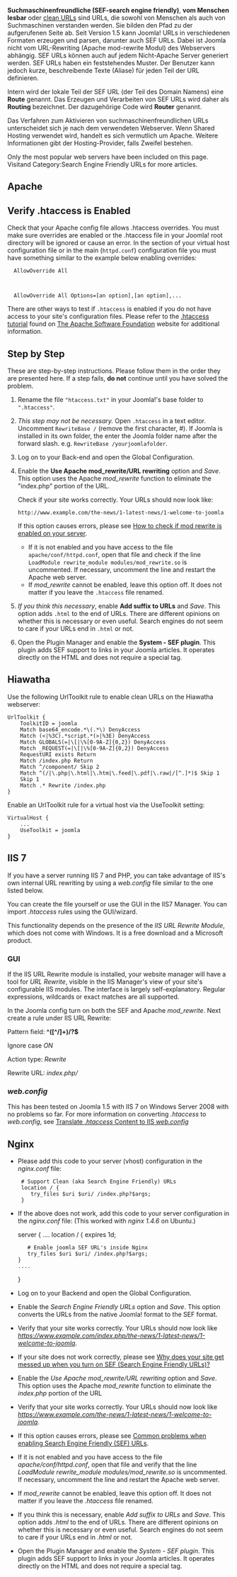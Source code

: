 <!-- Filename: Enabling_Search_Engine_Friendly_(SEF)_URLs / Display title: Suchmaschinenfreundliche (SEF) URLs aktivieren -->

**Suchmaschinenfreundliche (SEF-search engine friendly)**, **vom
Menschen lesbar** oder
<a href="https://en.wikipedia.org/wiki/Clean_URL" class="extiw"
title="wikipedia:Clean URL">clean URLs</a> sind URLs, die sowohl von
Menschen als auch von Suchmaschinen verstanden werden. Sie bilden den
Pfad zu der aufgerufenen Seite ab. Seit Version 1.5 kann Joomla! URLs in
verschiedenen Formaten erzeugen und parsen, darunter auch SEF URLs.
Dabei ist Joomla nicht vom URL-Rewriting (Apache mod-rewrite Modul) des
Webservers abhängig. SEF URLs können auch auf jedem Nicht-Apache Server
generiert werden. SEF URLs haben ein feststehendes Muster. Der Benutzer
kann jedoch  kurze, beschreibende Texte
(Aliase) für jeden Teil der URL
definieren.

Intern wird der lokale Teil der SEF URL (der Teil des Domain Namens)
eine **Route** genannt. Das Erzeugen und Verarbeiten von SEF URLs wird
daher als **Routing** bezeichnet. Der dazugehörige Code wird **Router**
genannt.

Das Verfahren zum Aktivieren von suchmaschinenfreundlichen URLs
unterscheidet sich je nach dem verwendeten Webserver. Wenn Shared
Hosting verwendet wird, handelt es sich vermutlich um Apache. Weitere
Informationen gibt der Hosting-Provider, falls Zweifel bestehen.

Only the most popular web servers have been included on this page. Visitand  Category:Search Engine Friendly
URLs
for more articles.

## Apache

## Verify .htaccess is Enabled

Check that your Apache config file allows .htaccess overrides. You must
make sure overrides are enabled or the .htaccess file in your Joomla!
root directory will be ignored or cause an error. In the section of your
virtual host configuration file or in the main (`httpd.conf`)
configuration file you must have something similar to the example below
enabling overrides:

      AllowOverride All



      AllowOverride All Options=[an option],[an option],...

There are other ways to test if `.htaccess` is enabled if you do not
have access to your site's configuration files. Please refer to the
<a href="http://httpd.apache.org/docs/current/howto/htaccess.html"
class="external text" target="_blank"
rel="nofollow noreferrer noopener">.htaccess tutorial</a> found on
<a href="http://www.apache.org/" class="external text" target="_blank"
rel="nofollow noreferrer noopener">The Apache Software Foundation</a>
website for additional information.

## Step by Step

These are step-by-step instructions. Please follow them in the order
they are presented here. If a step fails, **do not** continue until you
have solved the problem.

1.  Rename the file `"htaccess.txt"` in your Joomla!'s base folder to
    `".htaccess"`.

2.  *This step may not be necessary.* Open `.htaccess` in a text editor.
    Uncomment `RewriteBase /` (remove the first character, \#). If
    Joomla is installed in its own folder, the enter the Joomla folder
    name after the forward slash. e.g. `RewriteBase /yourjoomlafolder`.

3.  Log on to your Back-end and open the Global Configuration.

4.  Enable the **Use Apache mod_rewrite/URL rewriting** option and
    *Save*. This option uses the Apache *mod_rewrite* function to
    eliminate the "index.php" portion of the URL.

    Check if your site works correctly. Your URLs should now look like:

        http://www.example.com/the-­news/1­-latest-­news/1-­welcome-­to­-joomla

    If this option causes errors, please see [How to check if mod
    rewrite is enabled on your
    server](https://docs.joomla.org/How_to_check_if_mod_rewrite_is_enabled_on_your_server "Special:MyLanguage/How to check if mod rewrite is enabled on your server").

    - If it is not enabled and you have access to the file
      `apache/conf/httpd.conf`, open that file and check if the line
      `LoadModule rewrite_module modules/mod_rewrite.so` is uncommented.
      If necessary, uncomment the line and restart the Apache web
      server.
    - If *mod_rewrite* cannot be enabled, leave this option off. It does
      not matter if you leave the `.htaccess` file renamed.

5.  *If you think this necessary*, enable **Add suffix to URLs** and
    *Save*. This option adds `.html` to the end of URLs. There are
    different opinions on whether this is necessary or even useful.
    Search engines do not seem to care if your URLs end in `.html` or
    not.

6.  Open the Plugin Manager and enable the **System - SEF plugin**. This
    plugin adds SEF support to links in your Joomla articles. It
    operates directly on the HTML and does not require a special tag.

## Hiawatha

Use the following UrlToolkit rule to enable clean URLs on the Hiawatha
webserver:

    UrlToolkit {
        ToolkitID = joomla
        Match base64_encode.*\(.*\) DenyAccess
        Match (<|%3C).*script.*(>|%3E) DenyAccess
        Match GLOBALS(=|\[|\%[0-9A-Z]{0,2}) DenyAccess
        Match _REQUEST(=|\[|\%[0-9A-Z]{0,2}) DenyAccess
        RequestURI exists Return
        Match /index.php Return
        Match ^/component/ Skip 2
        Match ^(/|\.php|\.html|\.htm|\.feed|\.pdf|\.raw|/[^.]*)$ Skip 1
        Skip 1
        Match .* Rewrite /index.php
    }

Enable an UrlToolkit rule for a virtual host via the UseToolkit setting:

    VirtualHost {
        ...
        UseToolkit = joomla
    }

## IIS 7

If you have a server running IIS 7 and PHP, you can take advantage of
IIS's own internal URL rewriting by using a *web.config* file similar to
the one listed below.

You can create the file yourself or use the GUI in the IIS7 Manager. You
can import *.htaccess* rules using the GUI/wizard.

This functionality depends on the presence of the *IIS URL Rewrite
Module*, which does not come with Windows. It is a free download and a
Microsoft product.

### GUI

If the IIS URL Rewrite module is installed, your website
manager will have a tool for *URL Rewrite*, visible in the IIS Manager's
view of your site's configurable IIS modules. The interface is largely
self-explanatory. Regular expressions, wildcards or exact matches are
all supported.

In the Joomla config turn on both the SEF and Apache *mod_rewrite*. Next
create a rule under IIS URL Rewrite:

Pattern field: **^(\[^/\]+)/?\$**

Ignore case *ON*

Action type: *Rewrite*

Rewrite URL: *index.php/*

### *web.config*

This has been tested on Joomla 1.5 with IIS 7 on
Windows Server 2008 with no problems so far. For more information on
converting *.htaccess* to *web.config*, see <a
href="https://learn.microsoft.com/en-us/iis/application-frameworks/install-and-configure-php-applications-on-iis/translate-htaccess-content-to-iis-webconfig"
class="external text" target="_blank"
rel="nofollow noreferrer noopener">Translate <em>.htaccess</em> Content
to IIS <em>web.config</em></a>










































## Nginx

- Please add this code to your server (vhost) configuration in the
  *nginx.conf* file:

       # Support Clean (aka Search Engine Friendly) URLs
       location / {
          try_files $uri $uri/ /index.php?$args;
       }

- If the above does not work, add this code to your server configuration
  in the *nginx.conf* file: (This worked with *nginx 1.4.6* on Ubuntu.)


    server {
      ....
      location / {
         expires 1d;

         # Enable joomla SEF URL's inside Nginx
         try_files $uri $uri/ /index.php?$args;
      }
      ....
    }

- Log on to your Backend and open the Global Configuration.
- Enable the *Search Engine Friendly URLs* option and *Save*. This
  option converts the URLs from the native Joomla! format to the SEF
  format.
- Verify that your site works correctly. Your URLs should now look like
  *https://www.example.com/index.php/the-­news/1-­latest­-news/1­-welcome­-to­-joomla*.
- If your site does not work correctly, please see <a
  href="https://docs.joomla.org/Why_does_your_site_get_messed_up_when_you_turn_on_SEF_(Search_Engine_Friendly_URLs)%3F"
  class="mw-redirect"
  title="Why does your site get messed up when you turn on SEF (Search Engine Friendly URLs)?">Why
  does your site get messed up when you turn on SEF (Search Engine
  Friendly URLs)?</a>
- Enable the *Use Apache mod_rewrite/URL rewriting* option and *Save*.
  This option uses the Apache *mod_rewrite* function to eliminate the
  *index.php* portion of the URL
- Verify that your site works correctly. Your URLs should now look like
  *https://www.example.com/the-­news/1­-latest-­news/1-­welcome-­to­-joomla*.
- If this option causes errors, please see [Common problems when
  enabling Search Engine Friendly (SEF)
  URLs](https://docs.joomla.org/Common_problems_when_enabling_Search_Engine_Friendly_(SEF)_URLs "Common problems when enabling Search Engine Friendly (SEF) URLs").
- If it is not enabled and you have access to the file
  *apache/conf/httpd.conf*, open that file and verify that the line
  *LoadModule rewrite_module modules/mod_rewrite.so* is uncommented. If
  necessary, uncomment the line and restart the Apache web server.
- If *mod_rewrite* cannot be enabled, leave this option off. It does not
  matter if you leave the *.htaccess* file renamed.
- If you think this is necessary, enable *Add suffix to URLs* and
  *Save*. This option adds *.html* to the end of URLs. There are
  different opinions on whether this is necessary or even useful. Search
  engines do not seem to care if your URLs end in *.html* or not.
- Open the Plugin Manager and enable the *System - SEF plugin*. This
  plugin adds SEF support to links in your Joomla articles. It operates
  directly on the HTML and does not require a special tag.
